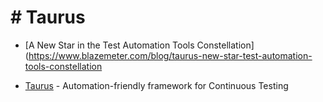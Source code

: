 # # Taurus

* [A New Star in the Test Automation Tools Constellation](https://www.blazemeter.com/blog/taurus-new-star-test-automation-tools-constellation

* [Taurus](http://gettaurus.org/) - Automation-friendly framework for Continuous Testing
